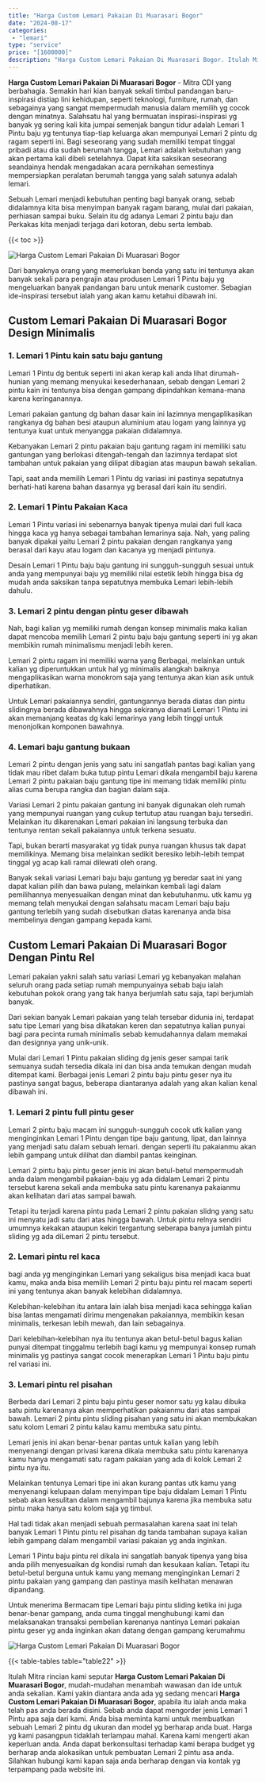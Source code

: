 ```yaml
---
title: "Harga Custom Lemari Pakaian Di Muarasari Bogor"
date: "2024-08-17"
categories:
 - "lemari"
type: "service"
price: "[1600000]"
description: "Harga Custom Lemari Pakaian Di Muarasari Bogor. Itulah Mitra rincian kami seputar **Harga Custom Lemari Pakaian Di Muarasari Bogor**, mudah-mudahan menambah..."
---
```


**Harga Custom Lemari Pakaian Di Muarasari Bogor** - Mitra CDI yang berbahagia. Semakin hari kian banyak sekali timbul pandangan baru-inspirasi distiap lini kehidupan, seperti teknologi, furniture, rumah, dan sebagainya yang sangat mempermudah manusia dalam memilih yg cocok dengan minatnya. Salahsatu hal yang bermuatan inspirasi-inspirasi yg banyak yg sering kali kita jumpai semenjak bangun tidur adalah Lemari 1 Pintu baju yg tentunya tiap-tiap keluarga akan mempunyai Lemari 2 pintu dg ragam seperti ini. Bagi seseorang yang sudah memiliki tempat tinggal pribadi atau dia sudah berumah tangga, Lemari adalah kebutuhan yang akan pertama kali dibeli setelahnya. Dapat kita saksikan seseorang seandainya hendak mengadakan acara pernikahan semestinya mempersiapkan peralatan berumah tangga yang salah satunya adalah lemari.

Sebuah Lemari menjadi kebutuhan penting bagi banyak orang, sebab didalamnya kita bisa menyimpan banyak ragam barang, mulai dari pakaian, perhiasan sampai buku. Selain itu dg adanya Lemari 2 pintu baju dan Perkakas kita menjadi terjaga dari kotoran, debu serta lembab.

{{< toc >}}

![Harga Custom Lemari Pakaian Di Muarasari Bogor](/images/mebel/dipan-anak-014.jpg)

Dari banyaknya orang yang memerlukan benda yang satu ini tentunya akan banyak sekali para pengrajin atau produsen Lemari 1 Pintu baju yg mengeluarkan banyak pandangan baru untuk menarik customer. Sebagian ide-inspirasi tersebut ialah yang akan kamu ketahui dibawah ini.

## Custom Lemari Pakaian Di Muarasari Bogor Design Minimalis

### 1\. Lemari 1 Pintu kain satu baju gantung

Lemari 1 Pintu dg bentuk seperti ini akan kerap kali anda lihat dirumah-hunian yang memang menyukai kesederhanaan, sebab dengan Lemari 2 pintu kain ini tentunya bisa dengan gampang dipindahkan kemana-mana karena keringanannya.

Lemari pakaian gantung dg bahan dasar kain ini lazimnya mengaplikasikan rangkanya dg bahan besi ataupun aluminium atau logam yang lainnya yg tentunya kuat untuk menyangga pakaian didalamnya.

Kebanyakan Lemari 2 pintu pakaian baju gantung ragam ini memiliki satu gantungan yang berlokasi ditengah-tengah dan lazimnya terdapat slot tambahan untuk pakaian yang dilipat dibagian atas maupun bawah sekalian.

Tapi, saat anda memilih Lemari 1 Pintu dg variasi ini pastinya sepatutnya berhati-hati karena bahan dasarnya yg berasal dari kain itu sendiri.

### 2\. Lemari 1 Pintu Pakaian Kaca

Lemari 1 Pintu variasi ini sebenarnya banyak tipenya mulai dari full kaca hingga kaca yg hanya sebagai tambahan lemarinya saja. Nah, yang paling banyak dipakai yaitu Lemari 2 pintu pakaian dengan rangkanya yang berasal dari kayu atau logam dan kacanya yg menjadi pintunya.

Desain Lemari 1 Pintu baju baju gantung ini sungguh-sungguh sesuai untuk anda yang mempunyai baju yg memiliki nilai estetik lebih hingga bisa dg mudah anda saksikan tanpa sepatutnya membuka Lemari lebih-lebih dahulu.

### 3\. Lemari 2 pintu dengan pintu geser dibawah

Nah, bagi kalian yg memiliki rumah dengan konsep minimalis maka kalian dapat mencoba memilih Lemari 2 pintu baju baju gantung seperti ini yg akan membikin rumah minimalismu menjadi lebih keren.

Lemari 2 pintu ragam ini memiliki warna yang Berbagai, melainkan untuk kalian yg diperuntukkan untuk hal yg minimalis alangkah baiknya mengaplikasikan warna monokrom saja yang tentunya akan kian asik untuk diperhatikan.

Untuk Lemari pakaiannya sendiri, gantungannya berada diatas dan pintu slidingnya berada dibawahnya hingga sekiranya diamati Lemari 1 Pintu ini akan memanjang keatas dg kaki lemarinya yang lebih tinggi untuk menonjolkan komponen bawahnya.

### 4\. Lemari baju gantung bukaan

Lemari 2 pintu dengan jenis yang satu ini sangatlah pantas bagi kalian yang tidak mau ribet dalam buka tutup pintu Lemari dikala mengambil baju karena Lemari 2 pintu pakaian baju gantung tipe ini memang tidak memiliki pintu alias cuma berupa rangka dan bagian dalam saja.

Variasi Lemari 2 pintu pakaian gantung ini banyak digunakan oleh rumah yang mempunyai ruangan yang cukup tertutup atau ruangan baju tersediri. Melainkan itu dikarenakan Lemari pakaian ini langsung terbuka dan tentunya rentan sekali pakaiannya untuk terkena sesuatu.

Tapi, bukan berarti masyarakat yg tidak punya ruangan khusus tak dapat memilikinya. Memang bisa melainkan sedikit beresiko lebih-lebih tempat tinggal yg acap kali ramai dilewati oleh orang.

Banyak sekali variasi Lemari baju baju gantung yg beredar saat ini yang dapat kalian pilih dan bawa pulang, melainkan kembali lagi dalam pemilihannya menyesuaikan dengan minat dan kebutuhanmu. utk kamu yg memang telah menyukai dengan salahsatu macam Lemari baju baju gantung terlebih yang sudah disebutkan diatas karenanya anda bisa membelinya dengan gampang kepada kami.

## Custom Lemari Pakaian Di Muarasari Bogor Dengan Pintu Rel

Lemari pakaian yakni salah satu variasi Lemari yg kebanyakan malahan seluruh orang pada setiap rumah mempunyainya sebab baju ialah kebutuhan pokok orang yang tak hanya berjumlah satu saja, tapi berjumlah banyak.

Dari sekian banyak Lemari pakaian yang telah tersebar didunia ini, terdapat satu tipe Lemari yang bisa dikatakan keren dan sepatutnya kalian punyai bagi para pecinta rumah minimalis sebab kemudahannya dalam memakai dan designnya yang unik-unik.

Mulai dari Lemari 1 Pintu pakaian sliding dg jenis geser sampai tarik semuanya sudah tersedia dikala ini dan bisa anda temukan dengan mudah ditempat kami. Berbagai jenis Lemari 2 pintu baju pintu geser nya itu pastinya sangat bagus, beberapa diantaranya adalah yang akan kalian kenal dibawah ini.

### 1\. Lemari 2 pintu full pintu geser

Lemari 2 pintu baju macam ini sungguh-sungguh cocok utk kalian yang menginginkan Lemari 1 Pintu dengan tipe baju gantung, lipat, dan lainnya yang menjadi satu dalam sebuah lemari. dengan seperti itu pakaianmu akan lebih gampang untuk dilihat dan diambil pantas keinginan.

Lemari 2 pintu baju pintu geser jenis ini akan betul-betul mempermudah anda dalam mengambil pakaian-baju yg ada didalam Lemari 2 pintu tersebut karena sekali anda membuka satu pintu karenanya pakaianmu akan kelihatan dari atas sampai bawah.

Tetapi itu terjadi karena pintu pada Lemari 2 pintu pakaian slidng yang satu ini menyatu jadi satu dari atas hingga bawah. Untuk pintu relnya sendiri umumnya kekakan ataupun kekiri tergantung seberapa banya jumlah pintu sliding yg ada diLemari 2 pintu tersebut.

### 2\. Lemari pintu rel kaca

bagi anda yg menginginkan Lemari yang sekaligus bisa menjadi kaca buat kamu, maka anda bisa memilih Lemari 2 pintu baju pintu rel macam seperti ini yang tentunya akan banyak kelebihan didalamnya.

Kelebihan-kelebihan itu antara lain ialah bisa menjadi kaca sehingga kalian bisa lantas mengamati dirimu mengenakan pakaiannya, membikin kesan minimalis, terkesan lebih mewah, dan lain sebagainya.

Dari kelebihan-kelebihan nya itu tentunya akan betul-betul bagus kalian punyai ditempat tinggalmu terlebih bagi kamu yg mempunyai konsep rumah minimalis yg pastinya sangat cocok menerapkan Lemari 1 Pintu baju pintu rel variasi ini.

### 3\. Lemari pintu rel pisahan

Berbeda dari Lemari 2 pintu baju pintu geser nomor satu yg kalau dibuka satu pintu karenanya akan memperhatikan pakaianmu dari atas sampai bawah. Lemari 2 pintu pintu sliding pisahan yang satu ini akan membukakan satu kolom Lemari 2 pintu kalau kamu membuka satu pintu.

Lemari jenis ini akan benar-benar pantas untuk kalian yang lebih menyenangi dengan privasi karena dikala membuka satu pintu karenanya kamu hanya mengamati satu ragam pakaian yang ada di kolok Lemari 2 pintu nya itu.

Melainkan tentunya Lemari tipe ini akan kurang pantas utk kamu yang menyenangi kelupaan dalam menyimpan tipe baju didalam Lemari 1 Pintu sebab akan kesulitan dalam mengambil bajunya karena jika membuka satu pintu maka hanya satu kolom saja yg timbul.

Hal tadi tidak akan menjadi sebuah permasalahan karena saat ini telah banyak Lemari 1 Pintu pintu rel pisahan dg tanda tambahan supaya kalian lebih gampang dalam mengambil variasi pakaian yg anda inginkan.

Lemari 1 Pintu baju pintu rel dikala ini sangatlah banyak tipenya yang bisa anda pilih menyesuaikan dg kondisi rumah dan kesukaan kalian. Tetapi itu betul-betul berguna untuk kamu yang memang menginginkan Lemari 2 pintu pakaian yang gampang dan pastinya masih kelihatan menawan dipandang.

Untuk menerima Bermacam tipe Lemari baju pintu sliding ketika ini juga benar-benar gampang, anda cuma tinggal menghubungi kami dan melaksanakan transaksi pembelian karenanya nantinya Lemari pakaian pintu geser yg anda inginkan akan datang dengan gampang kerumahmu

![Harga Custom Lemari Pakaian Di Muarasari Bogor](/images/mebel/lemari-buku-010.jpg)

{{< table-tables table="table22" >}}

Itulah Mitra rincian kami seputar **Harga Custom Lemari Pakaian Di Muarasari Bogor**, mudah-mudahan menambah wawasan dan ide untuk anda sekalian. Kami yakin diantara anda ada yg sedang mencari **Harga Custom Lemari Pakaian Di Muarasari Bogor**, apabila itu ialah anda maka telah pas anda berada disini. Sebab anda dapat mengorder jenis Lemari 1 Pintu apa saja dari kami. Anda bisa meminta kami untuk membuatkan sebuah Lemari 2 pintu dg ukuran dan model yg berharap anda buat. Harga yg kami pasangpun tidaklah terlampau mahal. Karena kami mengerti akan keperluan anda. Anda dapat berkonsultasi terhadap kami berapa budget yg berharap anda alokasikan untuk pembuatan Lemari 2 pintu asa anda. Silahkan hubungi kami kapan saja anda berharap dengan via kontak yg terpampang pada website ini.
